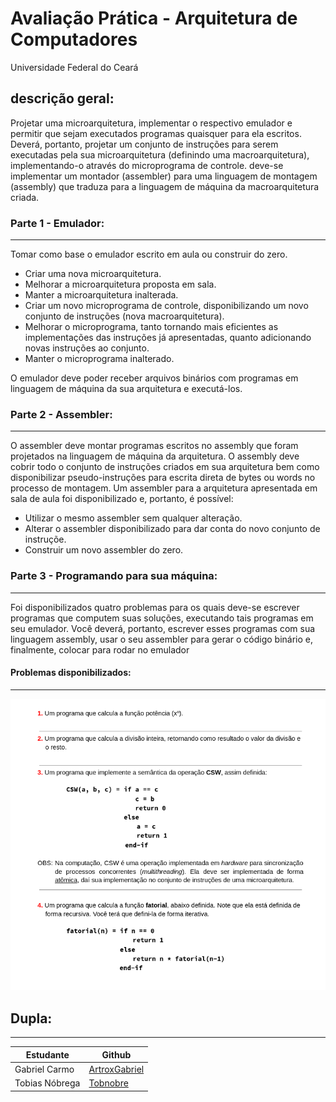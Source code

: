 # Avaliação Prática - Arquitetura de Computadores 
Universidade Federal do Ceará 

 
## descrição geral: 
Projetar uma microarquitetura, implementar o respectivo emulador e permitir que sejam executados programas quaisquer para ela escritos. Deverá, portanto, projetar um conjunto de instruções para serem executadas pela sua microarquitetura (definindo uma macroarquitetura), implementando-o através do microprograma de controle. deve-se implementar um montador (assembler) para uma linguagem de montagem (assembly) que traduza para a linguagem de máquina da macroarquitetura criada.
### Parte 1 - Emulador:
---
Tomar como base o emulador escrito em aula ou construir do zero.
- Criar uma nova microarquitetura.
- Melhorar a microarquitetura proposta em sala.
- Manter a microarquitetura inalterada.
- Criar um novo microprograma de controle, disponibilizando um novo conjunto de instruções (nova macroarquitetura).
- Melhorar o microprograma, tanto tornando mais eficientes as implementações das instruções já apresentadas, quanto adicionando novas instruções ao conjunto.
- Manter o microprograma inalterado.

O emulador deve poder receber arquivos binários com programas em linguagem de máquina da sua arquitetura e executá-los.
### Parte 2 - Assembler:
---
O assembler deve montar programas escritos no assembly que foram projetados na linguagem de máquina da arquitetura. O assembly deve cobrir todo o conjunto de instruções criados em sua arquitetura bem como disponibilizar pseudo-instruções para escrita direta de bytes ou words no processo de montagem. Um assembler para a arquitetura apresentada em sala de aula foi disponibilizado e, portanto, é possível:
- Utilizar o mesmo assembler sem qualquer alteração.
- Alterar o assembler disponibilizado para dar conta do novo conjunto de instruçõe.
- Construir um novo assembler do zero.


### Parte 3 - Programando para sua máquina:
--- 
Foi disponibilizados quatro problemas para os quais deve-se escrever programas que computem suas soluções, executando tais programas em seu emulador. Você deverá, portanto, escrever esses programas com sua linguagem assembly, usar o seu assembler para gerar o código binário e, finalmente, colocar para rodar no emulador
#### Problemas disponibilizados:
---
![problemas](<imgs/Captura de tela de 2023-06-25 11-19-44.png>)
## Dupla:
---
| Estudante | Github |
| --- | --- |
| Gabriel Carmo | [ArtroxGabriel](https://github.com/ArtroxGabriel)
| Tobias Nóbrega | [Tobnobre](https://github.com/Tobnobre)

